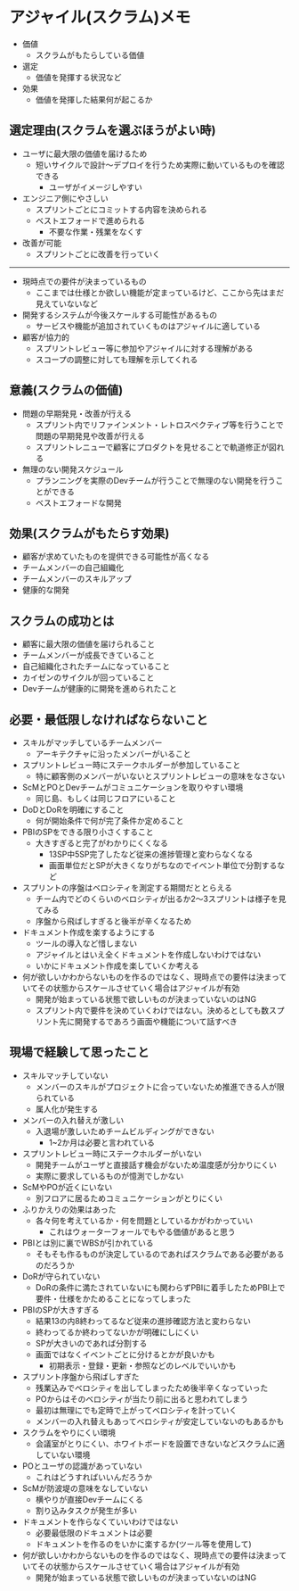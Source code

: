 # アジャイル(スクラム)メモ

- 価値
    - スクラムがもたらしている価値
- 選定
    - 価値を発揮する状況など
- 効果
    - 価値を発揮した結果何が起こるか

## 選定理由(スクラムを選ぶほうがよい時)

- ユーザに最大限の価値を届けるため
    - 短いサイクルで設計～デプロイを行うため実際に動いているものを確認できる
        - ユーザがイメージしやすい
- エンジニア側にやさしい
    - スプリントごとにコミットする内容を決められる
    - ベストエフォードで進められる
        - 不要な作業・残業をなくす
- 改善が可能
    - スプリントごとに改善を行っていく

---

- 現時点での要件が決まっているもの
    - ここまでは仕様とか欲しい機能が定まっているけど、ここから先はまだ見えていないなど
- 開発するシステムが今後スケールする可能性があるもの
    - サービスや機能が追加されていくものはアジャイルに適している
- 顧客が協力的
    - スプリントレビュー等に参加やアジャイルに対する理解がある
    - スコープの調整に対しても理解を示してくれる

## 意義(スクラムの価値)

- 問題の早期発見・改善が行える
    - スプリント内でリファインメント・レトロスペクティブ等を行うことで問題の早期発見や改善が行える
    - スプリントレニューで顧客にプロダクトを見せることで軌道修正が図れる
- 無理のない開発スケジュール
    - プランニングを実際のDevチームが行うことで無理のない開発を行うことができる
    - ベストエフォードな開発

## 効果(スクラムがもたらす効果)

- 顧客が求めていたものを提供できる可能性が高くなる
- チームメンバーの自己組織化
- チームメンバーのスキルアップ
- 健康的な開発

## スクラムの成功とは
- 顧客に最大限の価値を届けられること
- チームメンバーが成長できていること
- 自己組織化されたチームになっていること
- カイゼンのサイクルが回っていること
- Devチームが健康的に開発を進められたこと

## 必要・最低限しなければならないこと

- スキルがマッチしているチームメンバー
    - アーキテクチャに沿ったメンバーがいること 
- スプリントレビュー時にステークホルダーが参加していること
    - 特に顧客側のメンバーがいないとスプリントレビューの意味をなさない
- ScMとPOとDevチームがコミュニケーションを取りやすい環境
    - 同じ島、もしくは同じフロアにいること
- DoDとDoRを明確にすること
    - 何が開始条件で何が完了条件か定めること
- PBIのSPをできる限り小さくすること
    - 大きすぎると完了がわかりにくくなる
        - 13SP中5SP完了したなど従来の進捗管理と変わらなくなる
        - 画面単位だとSPが大きくなりがちなのでイベント単位で分割するなど
- スプリントの序盤はベロシティを測定する期間だととらえる
    - チーム内でどのくらいのベロシティが出るか2～3スプリントは様子を見てみる
    - 序盤から飛ばしすぎると後半が辛くなるため
- ドキュメント作成を楽するようにする
    - ツールの導入など惜しまない
    - アジャイルとはいえ全くドキュメントを作成しないわけではない
    - いかにドキュメント作成を楽していくか考える
- 何が欲しいかわからないものを作るのではなく、現時点での要件は決まっていてその状態からスケールさせていく場合はアジャイルが有効
    - 開発が始まっている状態で欲しいものが決まっていないのはNG
    - スプリント内で要件を決めていくわけではない。決めるとしても数スプリント先に開発するであろう画面や機能について話すべき

## 現場で経験して思ったこと

- スキルマッチしていない
    - メンバーのスキルがプロジェクトに合っていないため推進できる人が限られている
    - 属人化が発生する
- メンバーの入れ替えが激しい
    - 入退場が激しいためチームビルディングができない
        - 1~2か月は必要と言われている
- スプリントレビュー時にステークホルダーがいない
    - 開発チームがユーザと直接話す機会がないため温度感が分かりにくい
    - 実際に要求しているものが憶測でしかない
- ScMやPOが近くにいない
    - 別フロアに居るためコミュニケーションがとりにくい
- ふりかえりの効果はあった
    - 各々何を考えているか・何を問題としているかがわかっていい
        - これはウォーターフォールでもやる価値があると思う
- PBIとは別に裏でWBSが引かれている
    - そもそも作るものが決定しているのであればスクラムである必要があるのだろうか
- DoRが守られていない
    - DoRの条件に満たされていないにも関わらずPBIに着手したためPBI上で要件・仕様をかためることになってしまった
- PBIのSPが大きすぎる
    - 結果13の内8終わってるなど従来の進捗確認方法と変わらない
    - 終わってるか終わってないかが明確にしにくい
    - SPが大きいのであれば分割する
    - 画面ではなくイベントごとに分けるとかが良いかも
        - 初期表示・登録・更新・参照などのレベルでいいかも
- スプリント序盤から飛ばしすぎた
    - 残業込みでベロシティを出してしまったため後半辛くなっていった
    - POからはそのベロシティが当たり前に出ると思われてしまう
    - 最初は無理にでも定時で上がってベロシティを計っていく
    - メンバーの入れ替えもあってベロシティが安定していないのもあるかも
- スクラムをやりにくい環境
    - 会議室がとりにくい、ホワイトボードを設置できないなどスクラムに適していない環境
- POとユーザの認識があっていない
    - これはどうすればいいんだろうか
- ScMが防波堤の意味をなしていない
    - 横やりが直接Devチームにくる
    - 割り込みタスクが発生が多い
- ドキュメントを作らなくていいわけではない
    - 必要最低限のドキュメントは必要
    - ドキュメントを作るのをいかに楽するか(ツール等を使用して)
- 何が欲しいかわからないものを作るのではなく、現時点での要件は決まっていてその状態からスケールさせていく場合はアジャイルが有効
    - 開発が始まっている状態で欲しいものが決まっていないのはNG